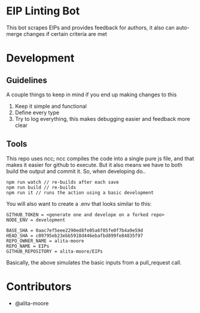 # EIP Linting Bot

This bot scrapes EIPs and provides feedback for authors, it also can auto-merge changes if certain criteria are met

# Development

## Guidelines

A couple things to keep in mind if you end up making changes to this

1) Keep it simple and functional
2) Define every type
3) Try to log everything, this makes debugging easier and feedback more clear

## Tools
This repo uses ncc; ncc compiles the code into a single pure js file, and that makes it easier for github to execute. But it also means we have to both build the output and commit it. So, when developing do..

```
npm run watch // re-builds after each save
npm run build // re-builds
npm run it // runs the action using a basic development
```

You will also want to create a .env that looks similar to this:
```
GITHUB_TOKEN = <generate one and develope on a forked repo>
NODE_ENV = development

BASE_SHA = 0aac7ef5eee2290ed8fe05a6f05fe0f7b4a9e59d
HEAD_SHA = c09795eb23ebb5918d446ebafbd899fe84835f97
REPO_OWNER_NAME = alita-moore
REPO_NAME = EIPs
GITHUB_REPOSITORY = alita-moore/EIPs
```
Basically, the above simulates the basic inputs from a pull_request call.
# Contributors
- @alita-moore
